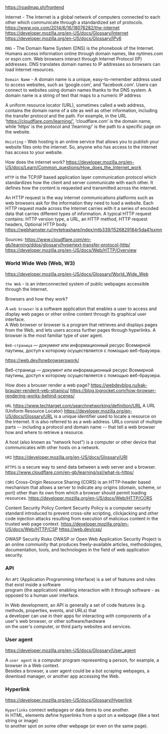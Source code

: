 https://roadmap.sh/frontend

Internet - The Internet is a global network of computers connected to each other which communicate through a standardized set of protocols.
https://www.vox.com/2014/6/16/18076282/the-internet
https://developer.mozilla.org/en-US/docs/Glossary/Internet
https://developer.mozilla.org/en-US/docs/Glossary/IPv6

`DNS` - The Domain Name System (DNS) is the phonebook of the Internet. Humans access information online through domain names, like nytimes.com or espn.com.
Web browsers interact through Internet Protocol (IP) addresses. DNS translates domain names to IP addresses so browsers can load Internet resources.

`Domain Name` - A domain name is a unique, easy-to-remember address used to access websites, such as ‘google.com’, and ‘facebook.com’. Users can connect to websites using domain names thanks to the DNS system. A domain name is a string of text that maps to a numeric IP address

A uniform resource locator (URL), sometimes called a web address, contains the domain name of a site as well as other information, including the transfer protocol and the path. For example, in the URL ‘https://cloudflare.com/learning/’, ‘cloudflare.com’ is the domain name, while ‘https’ is the protocol and ‘/learning/’ is the path to a specific page on the website.

`Hoisting` - Web hosting is an online service that allows you to publish your website files onto the internet. So, anyone who has access to the internet has access to your website.

How does the internet work? https://developer.mozilla.org/en-US/docs/Learn/Common_questions/How_does_the_Internet_work

`HTTP` is the TCP/IP based application layer communication protocol which standardizes how the client and server communicate with each other.
It defines how the content is requested and transmitted across the internet.

An HTTP request is the way internet communications platforms such as web browsers ask for the information they need to load a website.
Each HTTP request made across the Internet carries with it a series of encoded data that carries different types of information.
A typical HTTP request contains:
HTTP version type, a URL, an HTTP method, HTTP request headers, Optional HTTP body.
https://webhamster.ru/mytetrashare/index/mtb339/1526829184r5da41sxmn

Sources:
https://www.cloudflare.com/en-gb/learning/ddos/glossary/hypertext-transfer-protocol-http/
https://developer.mozilla.org/en-US/docs/Web/HTTP/Overview

### World Wide Web (Web, W3) 
https://developer.mozilla.org/en-US/docs/Glossary/World_Wide_Web  

`the Web` -  is an interconnected system of public webpages accessible through the Internet. 

Browsers and how they work?

A `web browser` is a software application that enables a user to access and display web pages or other online content through its graphical user interface.  
A Web browser or browser is a program that retrieves and displays pages from the Web, and lets users access further pages through hyperlinks. A browser is the most familiar type of user agent.

`Веб-страница` — документ или информационный ресурс Всемирной паутины, доступ к которому осуществляется с помощью веб-браузера.  

https://web.dev/howbrowserswork/

Веб-страница — документ или информационный ресурс Всемирной паутины, доступ к которому осуществляется с помощью веб-браузера.

How does a brouser render a web page?
https://webdevblog.ru/kak-brauzer-renderit-veb-stranicu/ https://blog.logrocket.com/how-browser-rendering-works-behind-scenes/

`URL`
https://www.techtarget.com/searchnetworking/definition/URL A URL (Uniform Resource Locator)
https://developer.mozilla.org/en-US/docs/Glossary/URL is a unique identifier used to locate a resource on the Internet. It is also referred to as a web address.
URLs consist of multiple parts -- including a protocol and domain name -- that tell a web browser how and where to retrieve a resource.

A host (also known as "network host") is a computer or other device that communicates with other hosts on a network.

`URI`
https://developer.mozilla.org/en-US/docs/Glossary/URI

`HTTPS` is a secure way to send data between a web server and a browser.
https://www.cloudflare.com/en-gb/learning/ssl/what-is-https/

`CORS` Cross-Origin Resource Sharing (CORS) is an HTTP-header based mechanism that allows a server to indicate any origins
(domain, scheme, or port) other than its own from which a browser should permit loading resources.
https://developer.mozilla.org/en-US/docs/Web/HTTP/CORS

Content Security Policy
Content Security Policy is a computer security standard introduced to prevent cross-site scripting, clickjacking and
other code injection attacks resulting from execution of malicious content in the trusted web page context. https://developer.mozilla.org/en-US/docs/Web/HTTP/CSP
https://web.dev/csp/

OWASP Security Risks
OWASP or Open Web Application Security Project is an online community that produces freely-available articles,
methodologies, documentation, tools, and technologies in the field of web application security.

### API  
 
An `API` (Application Programming Interface) is a set of features and rules that exist inside a software  
program (the application) enabling interaction with it through software - as opposed to a human user interface.  

In Web development, an API is generally a set of code features (e.g. methods, properties, events, and URLs) that  
a developer can use in their apps for interacting with components of a user's web browser, or other software/hardware  
on the user's computer, or third party websites and services.

### User agent  
https://developer.mozilla.org/en-US/docs/Glossary/User_agent

A `user agent` is a computer program representing a person, for example, a browser in a Web context.  
Besides a browser, a user agent could be a bot scraping webpages, a download manager, or another app accessing the Web.


### Hyperlink  
https://developer.mozilla.org/en-US/docs/Glossary/Hyperlink

`Hyperlinks` connect webpages or data items to one another.  
In HTML, <a> elements define hyperlinks from a spot on a webpage (like a text string or image)  
to another spot on some other webpage (or even on the same page).
